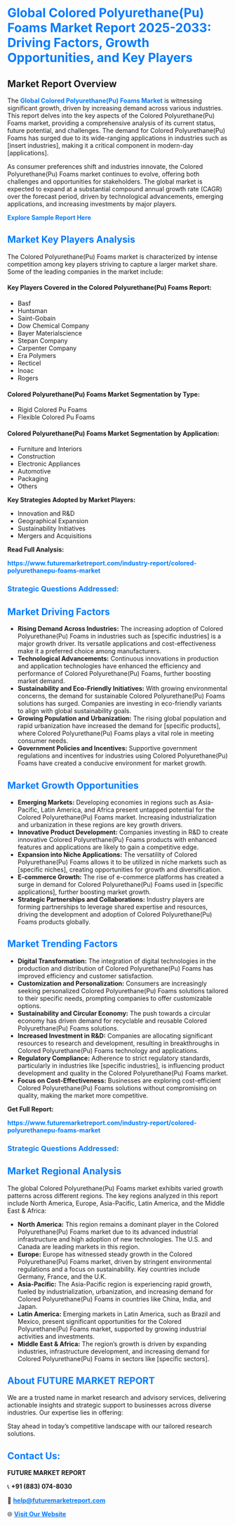 <h1 style="color: #007BFF;">Global Colored Polyurethane(Pu) Foams Market Report 2025-2033: Driving Factors, Growth Opportunities, and Key Players</h1>

<section id="overview">
<h2>Market Report Overview</h2>
<p>The <a href="https://www.futuremarketreport.com/industry-report/colored-polyurethanepu-foams-market" style="color: #007BFF; text-decoration: none;"><strong>Global Colored Polyurethane(Pu) Foams Market</strong></a> is witnessing significant growth, driven by increasing demand across various industries. This report delves into the key aspects of the Colored Polyurethane(Pu) Foams market, providing a comprehensive analysis of its current status, future potential, and challenges. The demand for Colored Polyurethane(Pu) Foams has surged due to its wide-ranging applications in industries such as [insert industries], making it a critical component in modern-day [applications].</p>
<p>As consumer preferences shift and industries innovate, the Colored Polyurethane(Pu) Foams market continues to evolve, offering both challenges and opportunities for stakeholders. The global market is expected to expand at a substantial compound annual growth rate (CAGR) over the forecast period, driven by technological advancements, emerging applications, and increasing investments by major players.</p>
</section>

<section id="overview">
<p><a href="https://www.futuremarketreport.com/request-sample/reportId=29867" style="color: #007BFF; text-decoration: none;"><strong>Explore Sample Report Here</strong></a></p>
</section>

<section id="key-players">
<h2 style="color: #007BFF;">Market Key Players Analysis</h2>
<p>The Colored Polyurethane(Pu) Foams market is characterized by intense competition among key players striving to capture a larger market share. Some of the leading companies in the market include:</p>
<h4>Key Players Covered in the Colored Polyurethane(Pu) Foams Report:</h4>
<ul><li>Basf</li><li>Huntsman</li><li>Saint-Gobain</li><li>Dow Chemical Company</li><li>Bayer Materialscience</li><li>Stepan Company</li><li>Carpenter Company</li><li>Era Polymers</li><li>Recticel</li><li>Inoac</li><li>Rogers</li></ul>
<h4>Colored Polyurethane(Pu) Foams Market Segmentation by Type:</h4>
<ul><li>Rigid Colored Pu Foams</li><li>Flexible Colored Pu Foams</li></ul>

<h4>Colored Polyurethane(Pu) Foams Market Segmentation by Application:</h4>
<ul><li>Furniture and Interiors</li><li>Construction</li><li>Electronic Appliances</li><li>Automotive</li><li>Packaging</li><li>Others</li></ul>
<p><strong>Key Strategies Adopted by Market Players:</strong></p>
<ul>
<li>Innovation and R&D</li>
<li>Geographical Expansion</li>
<li>Sustainability Initiatives</li>
<li>Mergers and Acquisitions</li>
</ul>
</section>

<section>
<p><strong>Read Full Analysis: </strong></p><a href="https://www.futuremarketreport.com/industry-report/colored-polyurethanepu-foams-market" style="color: #007BFF; text-decoration: none;"><strong>https://www.futuremarketreport.com/industry-report/colored-polyurethanepu-foams-market</strong></a>
<h3 style="color: #007BFF;">Strategic Questions Addressed:</h3>
</section>

<section id="driving-factors">
<h2 style="color: #007BFF;">Market Driving Factors</h2>
<ul>
<li><strong>Rising Demand Across Industries:</strong> The increasing adoption of Colored Polyurethane(Pu) Foams in industries such as [specific industries] is a major growth driver. Its versatile applications and cost-effectiveness make it a preferred choice among manufacturers.</li>
<li><strong>Technological Advancements:</strong> Continuous innovations in production and application technologies have enhanced the efficiency and performance of Colored Polyurethane(Pu) Foams, further boosting market demand.</li>
<li><strong>Sustainability and Eco-Friendly Initiatives:</strong> With growing environmental concerns, the demand for sustainable Colored Polyurethane(Pu) Foams solutions has surged. Companies are investing in eco-friendly variants to align with global sustainability goals.</li>
<li><strong>Growing Population and Urbanization:</strong> The rising global population and rapid urbanization have increased the demand for [specific products], where Colored Polyurethane(Pu) Foams plays a vital role in meeting consumer needs.</li>
<li><strong>Government Policies and Incentives:</strong> Supportive government regulations and incentives for industries using Colored Polyurethane(Pu) Foams have created a conducive environment for market growth.</li>
</ul>
</section>

<section id="growth-opportunities">
<h2 style="color: #007BFF;">Market Growth Opportunities</h2>
<ul>
<li><strong>Emerging Markets:</strong> Developing economies in regions such as Asia-Pacific, Latin America, and Africa present untapped potential for the Colored Polyurethane(Pu) Foams market. Increasing industrialization and urbanization in these regions are key growth drivers.</li>
<li><strong>Innovative Product Development:</strong> Companies investing in R&D to create innovative Colored Polyurethane(Pu) Foams products with enhanced features and applications are likely to gain a competitive edge.</li>
<li><strong>Expansion into Niche Applications:</strong> The versatility of Colored Polyurethane(Pu) Foams allows it to be utilized in niche markets such as [specific niches], creating opportunities for growth and diversification.</li>
<li><strong>E-commerce Growth:</strong> The rise of e-commerce platforms has created a surge in demand for Colored Polyurethane(Pu) Foams used in [specific applications], further boosting market growth.</li>
<li><strong>Strategic Partnerships and Collaborations:</strong> Industry players are forming partnerships to leverage shared expertise and resources, driving the development and adoption of Colored Polyurethane(Pu) Foams products globally.</li>
</ul>
</section>

<section id="trending-factors">
<h2 style="color: #007BFF;">Market Trending Factors</h2>
<ul>
<li><strong>Digital Transformation:</strong> The integration of digital technologies in the production and distribution of Colored Polyurethane(Pu) Foams has improved efficiency and customer satisfaction.</li>
<li><strong>Customization and Personalization:</strong> Consumers are increasingly seeking personalized Colored Polyurethane(Pu) Foams solutions tailored to their specific needs, prompting companies to offer customizable options.</li>
<li><strong>Sustainability and Circular Economy:</strong> The push towards a circular economy has driven demand for recyclable and reusable Colored Polyurethane(Pu) Foams solutions.</li>
<li><strong>Increased Investment in R&D:</strong> Companies are allocating significant resources to research and development, resulting in breakthroughs in Colored Polyurethane(Pu) Foams technology and applications.</li>
<li><strong>Regulatory Compliance:</strong> Adherence to strict regulatory standards, particularly in industries like [specific industries], is influencing product development and quality in the Colored Polyurethane(Pu) Foams market.</li>
<li><strong>Focus on Cost-Effectiveness:</strong> Businesses are exploring cost-efficient Colored Polyurethane(Pu) Foams solutions without compromising on quality, making the market more competitive.</li>
</ul>
</section>

<section>
<p><strong>Get Full Report: </strong></p><a href="https://www.futuremarketreport.com/industry-report/colored-polyurethanepu-foams-market" style="color: #007BFF; text-decoration: none;"><strong>https://www.futuremarketreport.com/industry-report/colored-polyurethanepu-foams-market</strong></a>
<h3 style="color: #007BFF;">Strategic Questions Addressed:</h3>
</section>


<section id="regional-analysis">
<h2 style="color: #007BFF;">Market Regional Analysis</h2>
<p>The global Colored Polyurethane(Pu) Foams market exhibits varied growth patterns across different regions. The key regions analyzed in this report include North America, Europe, Asia-Pacific, Latin America, and the Middle East & Africa:</p>
<ul>
<li><strong>North America:</strong> This region remains a dominant player in the Colored Polyurethane(Pu) Foams market due to its advanced industrial infrastructure and high adoption of new technologies. The U.S. and Canada are leading markets in this region.</li>
<li><strong>Europe:</strong> Europe has witnessed steady growth in the Colored Polyurethane(Pu) Foams market, driven by stringent environmental regulations and a focus on sustainability. Key countries include Germany, France, and the U.K.</li>
<li><strong>Asia-Pacific:</strong> The Asia-Pacific region is experiencing rapid growth, fueled by industrialization, urbanization, and increasing demand for Colored Polyurethane(Pu) Foams in countries like China, India, and Japan.</li>
<li><strong>Latin America:</strong> Emerging markets in Latin America, such as Brazil and Mexico, present significant opportunities for the Colored Polyurethane(Pu) Foams market, supported by growing industrial activities and investments.</li>
<li><strong>Middle East & Africa:</strong> The region’s growth is driven by expanding industries, infrastructure development, and increasing demand for Colored Polyurethane(Pu) Foams in sectors like [specific sectors].</li>
</ul>
</section>

<footer>
<h2 style="color: #007BFF;">About FUTURE MARKET REPORT</h2>
<p>We are a trusted name in market research and advisory services, delivering actionable insights and strategic support to businesses across diverse industries. Our expertise lies in offering:</p>

<p>Stay ahead in today’s competitive landscape with our tailored research solutions.</p>

<h2 style="color: #007BFF;">Contact Us:</h2>
<p><strong>FUTURE MARKET REPORT</strong></p>
<p>📞 <strong>+91 (883) 074-8030</strong></p>
<p>📧 <strong><a href="mailto:help@futuremarketreport.com" style="color: #007BFF;">help@futuremarketreport.com</a></strong></p>
<p>🌐 <strong><a href="https://www.futuremarketreport.com/" style="color: #007BFF;">Visit Our Website</a></strong></p>
</footer>